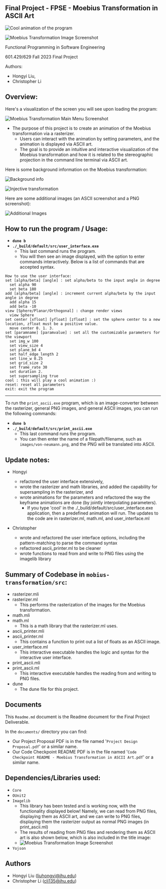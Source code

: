 Final Project - FPSE - Moebius Transformation in ASCII Art
--------------------------------

![Cool animation of the program](images/cool.gif)

![Moebius Transformation Image Screenshot](images/moebius-presentation-screenshot.png)

Functional Programming in Software Engineering

601.429/629   Fall 2023 Final Project

Authors:
- Hongyi Liu,
- Christopher Li

## Overview:

Here's a visualization of the screen you will see upon loading the program:

![Moebius Transformation Main Menu Screenshot](images/ascii-main-menu.png)

- The purpose of this project is to create an animation of the Moebius transformation via a rasterizer.
  - Users can interact with the animation by setting parameters, and the animation is displayed via ASCII art.
  - The goal is to provide an intuitive and interactive visualization of the Moebius transformation and how it is related to the stereographic projection in the command line terminal via ASCII art.

Here is some background information on the Moebius transformation:

![Background info](images/background-slide.png)

![Injective transformation](images/injective.png)

Here are some additional images (an ASCII screenshot and a PNG screenshot):

![Additional Images](images/additional-images.png)

## **How to run the program / Usage:**

- **`dune b`**
- **`./_build/default/src/user_interface.exe`**
  - This last command runs the program.
  - You will then see an image displayed, with the option to enter commands interactively. Below is a list of commands that are accepted syntax.

```
How to use the user interface:
set [alpha/beta] [angle] : set alpha/beta to the input angle in degree
  set alpha 90
  set beta 180
add [alpha/beta] [angle] : increment current alpha/beta by the input 
angle in degree 
  add alpha 15
  add beta -10
view [Sphere/Planar/Orthogonal] : change render views
  view Sphere
set center [xfloat] [yfloat] [zfloat] : set the sphere center to a new 
location, zfloat must be a positive value.
  move center 0. 1. 3.
set [paramname] [paramvalue] : set all the customizable parameters for 
the viewport
  set img_w 100
  set view_size 4
  set plane_bd 4
  set half_edge_length 2
  set line_w 0.25
  set grid_size 2
  set frame_rate 30
  set duration 2.
  set supersampling true
cool : this will play a cool animation :)
reset: reset all parameters
exit: exit the program

```

------------------

To run the `print_ascii.exe` program, which is an image-converter between the rasterizer, general PNG images, and general ASCII images, you can run the following commands:

- **`dune b`**
- **`./_build/default/src/print_ascii.exe`**
  - This last command runs the program.
  - You can then enter the name of a filepath/filename, such as `images/von-neumann.png`, and the PNG will be translated into ASCII.

## Update notes:

- Hongyi
  - refactored the user interface extensively,
  - wrote the rasterizer and math libraries, and added the capability for supersampling in the rasterizer, and
  - wrote animations for the parameters and refactored the way the keyframe animations are done (by jointly interpolating parameters).
    - If you type 'cool' in the ./_build/default/src/user_interface.exe application, then a predefined animation will run.
  The updates to the code are in rasterizer.ml, math.ml, and user_interface.ml

- Christopher
  - wrote and refactored the user interface options, including the pattern-matching to parse the command syntax
  - refactored ascii_printer.ml to be cleaner
  - wrote functions to read from and write to PNG files using the imagelib library


## Summary of Codebase in `mobius-transformation/src`:
- rasterizer.mli
- rasterizer.ml
  - This performs the rasterization of the images for the Moebius transformation.
- math.mli
- math.ml
  - This is a math library that the rasterizer.ml uses.
- ascii_printer.mli
- ascii_printer.ml
  - This contains a function to print out a list of floats as an ASCII image.
- user_interface.ml
  - This interactive executable handles the logic and syntax for the interactive user interface.
- print_ascii.mli
- print_ascii.ml
  - This interactive executable handles the reading from and writing to PNG files.
- dune
  - The dune file for this project.

## Documents

This `Readme.md` document is the Readme document for the Final Project Deliverable.

In the `documents/` directory you can find:
- Our Project Proposal PDF is in the file named '`Project Design Proposal.pdf`' or a similar name.
- Our Code Checkpoint README PDF is in the file named '`Code Checkpoint README - Moebius Transformation in ASCII Art.pdf`' or a similar name.

## Dependencies/Libraries used:

- `Core`
- `OUnit2`
- `Imagelib`
  - This library has been tested and is working now, with the functionality displayed below! Namely, we can read from PNG files, displaying them as ASCII art, and we can write to PNG files, displaying them the rasterizer output as normal PNG images (in print_ascii.ml)
  - The results of reading from PNG files and rendering them as ASCII art is also shown below, which is also included in the title image:
  - ![Moebius Transformation Image Screenshot](images/moebius-presentation-screenshot.png)
- `Yojson`

## Authors

- Hongyi Liu (liuhongyi@jhu.edu)
- Christopher Li (cli135@jhu.edu)
